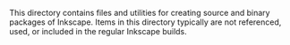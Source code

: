 

This directory contains files and utilities for creating source and
binary packages of Inkscape.  Items in this directory typically are not
referenced, used, or included in the regular Inkscape builds.


